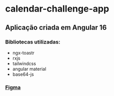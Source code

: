 ﻿# calendar-challenge-app
 ## Aplicação criada em Angular 16
 
### Bibliotecas utilizadas:
* ngx-toastr
* rxjs
* tailwindcss
* angular material
* base64-js
### [Figma](https://www.figma.com/file/92gYnbtOKSSCrLqWZHzblw/Untitled?type=design&mode=design&t=qgnOE3WDZsKgRtI6-1)
